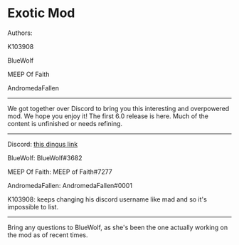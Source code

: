 # Exotic Mod
Authors: 

  K103908

  BlueWolf

  MEEP Of Faith

  AndromedaFallen

---

We got together over Discord to bring you this interesting and overpowered mod. We hope you enjoy it!
The first 6.0 release is here. Much of the content is unfinished or needs refining. 

---

Discord: [this dingus link](https://discord.gg/M3hm5z6nm6)

  BlueWolf: BlueWolf#3682

  MEEP Of Faith: MEEP of Faith#7277 

  AndromedaFallen: AndromedaFallen#0001

  K103908: keeps changing his discord username like mad and so it's impossible to list.

---

Bring any questions to BlueWolf, as she's been the one actually working on the mod as of recent times.
